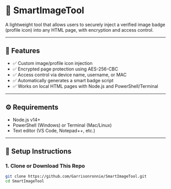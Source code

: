 # 🧠 SmartImageTool

A lightweight tool that allows users to securely inject a verified image badge (profile icon) into any HTML page, with encryption and access control.

---

## 🔐 Features

- ✅ Custom image/profile icon injection
- ✅ Encrypted page protection using AES-256-CBC
- ✅ Access control via device name, username, or MAC
- ✅ Automatically generates a smart badge script
- ✅ Works on local HTML pages with Node.js and PowerShell/Terminal

---

## ⚙️ Requirements

- Node.js v14+
- PowerShell (Windows) or Terminal (Mac/Linux)
- Text editor (VS Code, Notepad++, etc.)

---

## 🚀 Setup Instructions

### 1. Clone or Download This Repo

```bash
git clone https://github.com/Garrisonronnie/SmartImageTool.git
cd SmartImageTool
